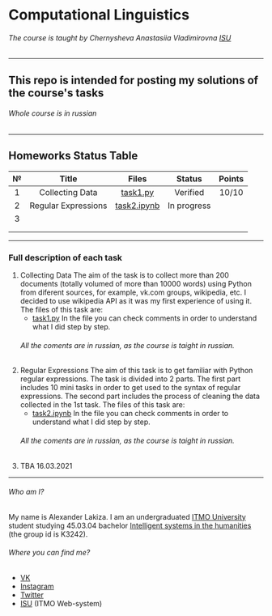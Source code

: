 # Computational Linguistics
###### The course is taught by Chernysheva Anastasiia Vladimirovna [ISU](https://isu.ifmo.ru/pls/apex/f?p=2143:PERSON:102085728817403::NO:RP:PID:182049)
---
## This repo is intended for posting my solutions of the course's tasks
###### Whole course is in russian
---
## Homeworks Status Table

| № | Title | Files | Status | Points |
|:-:|:-:|:-:|:-:|:-:|
| 1 | Collecting Data | [task1.py](https://github.com/alexanderlakiza/cs224/blob/main/task1.py) | Verified | 10/10 |
| 2 | Regular Expressions | [task2.ipynb](https://github.com/alexanderlakiza/cs224/blob/main/task2.ipynb) | In progress |  |
| 3 |  |  |  |  |
|  |  |  |  |  |
|  |  |  |  |  |

---
### Full description of each task
1. Collecting Data
    The aim of the task is to collect more than 200 documents (totally volumed of more than 10000 words) using Python from diferent sources, for example, vk.com groups, wikipedia, etc. I decided to use wikipedia API as it was my first experience of using it. 
    The files of this task are:
    * [task1.py](https://github.com/alexanderlakiza/cs224/blob/main/task1.py)
    In the file you can check comments in order to understand what I did step by step.
    ###### All the coments are in russian, as the course is taight in russian.
2. Regular Expressions
    The aim of this task is to get familiar with Python regular expressions. The task is divided into 2 parts. The first part includes 10 mini tasks in order to get used to the syntax of regular expressions. The second part includes the process of cleaning the data collected in the 1st task.
    The files of this task are:
    * [task2.ipynb](https://github.com/alexanderlakiza/cs224/blob/main/task2.ipynb)
    In the file you can check comments in order to understand what I did step by step.
    ###### All the coments are in russian, as the course is taight in russian. 
3. TBA 16.03.2021

---

###### Who am I?
My name is Alexander Lakiza. I am an undergraduated [ITMO University](https://itmo.ru/ru/) student studying 45.03.04 bachelor [Intelligent systems in the humanities](https://abit.itmo.ru/program/14533/) (the group id is K3242).
###### Where you can find me?
* [VK](https://vk.com/alexanderlakiza)
* [Instagram](https://www.instagram.com/alexanderlakiza/)
* [Twitter](https://twitter.com/alexlakiza)
* [ISU](https://isu.ifmo.ru/pls/apex/f?p=2143:PERSON:102085728817403::NO:RP:PID:285469) (ITMO Web-system)